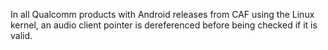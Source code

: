 In all Qualcomm products with Android releases from CAF using the Linux kernel, an audio client pointer is dereferenced before being checked if it is valid.